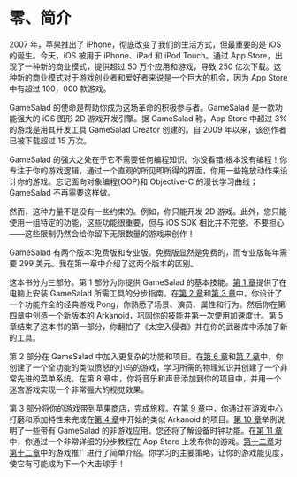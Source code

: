 # 零、简介

2007 年，苹果推出了 iPhone，彻底改变了我们的生活方式，但最重要的是 iOS 的诞生。今天，iOS 被用于 iPhone、iPad 和 iPod Touch。通过 App Store，出现了一种新的商业模式，提供超过 50 万个应用和游戏，导致 250 亿次下载。这种新的商业模式对于游戏创业者和爱好者来说是一个巨大的机会，因为 App Store 中有超过 100，000 款游戏。

GameSalad 的使命是帮助你成为这场革命的积极参与者。GameSalad 是一款功能强大的 iOS 图形 2D 游戏开发引擎。据 GameSalad 称，App Store 中超过 3%的游戏是用其开发工具 GameSalad Creator 创建的。自 2009 年以来，该创作者已被下载超过 15 万次。

GameSalad 的强大之处在于它不需要任何编程知识。你没看错:根本没有编程！你专注于你的游戏逻辑，通过一个直观的所见即所得的界面，你用一些拖放动作来设计你的游戏。忘记面向对象编程(OOP)和 Objective-C 的漫长学习曲线；GameSalad 不再需要这样做。

然而，这种力量不是没有一些约束的。例如，你只能开发 2D 游戏。此外，您只能使用一组特定的功能，这些功能很重要，但与 iOS SDK 相比并不完整。不要担心——这些限制仍然会给你留下无限数量的游戏来创作！

GameSalad 有两个版本:免费版和专业版。免费版显然是免费的，而专业版每年需要 299 美元。我在第一章中介绍了这两个版本的区别。

这本书分为三部分。第 1 部分为你提供 GameSalad 的基本技能。[第 1 章](01.html)提供了在电脑上安装 GameSalad 所需工具的分步指南。在[第 2 章](02.html)和[第 3 章](03.html)中，你设计了一个功能齐全的经典游戏 Pong，你熟悉了场景、演员、属性和行为。然后你在第四章中创造一个新版本的 Arkanoid，巩固你的技能并第一次使用加速度计。第 5 章结束了这本书的第一部分，你翻拍了《太空入侵者》并在你的武器库中添加了新的工具。

第 2 部分在 GameSalad 中加入更复杂的功能和项目。在[第 6 章](06.html)和[第 7 章](07.html)中，你创建了一个全功能的类似愤怒的小鸟的游戏，学习所需的物理知识并创建了一个非常先进的菜单系统。在第 8 章中，你将音乐和声音添加到你的项目中，并用一个迷宫游戏实现一个非常强大的视觉效果。

第 3 部分将你的游戏带到苹果商店，完成旅程。在[第 9 章](09.html)中，你通过在游戏中心打磨和添加特性来完成在[第 4 章](04.html)中开始的类似 Arkanoid 的项目。[第 10 章](10.html)举例说明了一些带有 GameSalad 的非游戏应用。您还将了解设备时钟功能。在[第 11 章](11.html)中，你通过一个非常详细的分步教程在 App Store 上发布你的游戏。[第十二章](12.html)对[第十二章](12.html)中的游戏推广进行了简单介绍。你学习的主要策略，让你的游戏能见度，使它有可能成为下一个大击球手！